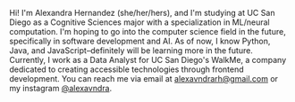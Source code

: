 Hi! I'm Alexandra Hernandez (she/her/hers), and I'm studying at UC San Diego as a Cognitive Sciences major with a specialization in ML/neural computation. 
I'm hoping to go into the computer science field in the future, specifically in software development and AI. As of now, I know Python, Java, and JavaScript–definitely
will be learning more in the future. 
Currently, I work as a Data Analyst for UC San Diego's WalkMe, a company dedicated to creating accessible technologies through frontend development.
You can reach me via email at alexavndrarh@gmail.com or my instagram [@alexavndra](https://instagram.com/alexavndra).

